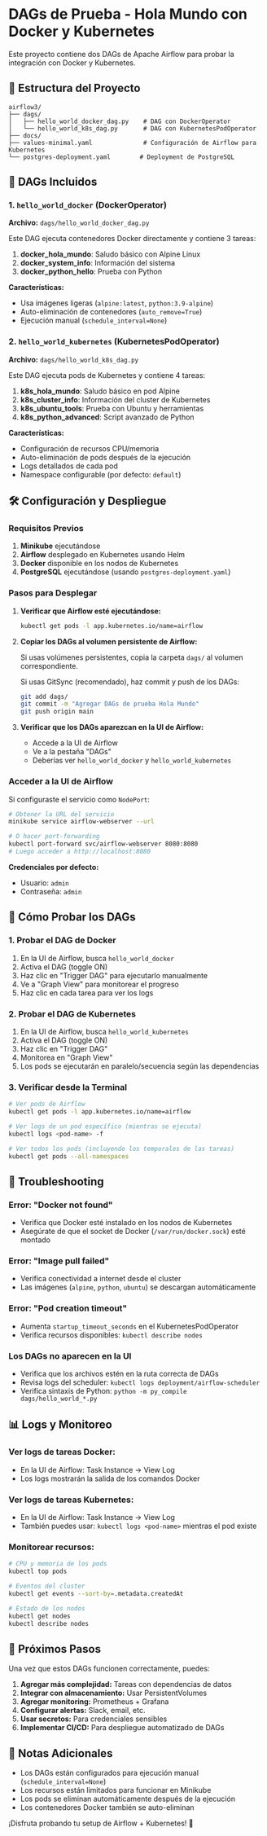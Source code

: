 # DAGs de Prueba - Hola Mundo con Docker y Kubernetes

Este proyecto contiene dos DAGs de Apache Airflow para probar la integración con Docker y Kubernetes.

## 📁 Estructura del Proyecto

```
airflow3/
├── dags/
│   ├── hello_world_docker_dag.py    # DAG con DockerOperator
│   └── hello_world_k8s_dag.py       # DAG con KubernetesPodOperator
├── docs/
├── values-minimal.yaml              # Configuración de Airflow para Kubernetes
└── postgres-deployment.yaml        # Deployment de PostgreSQL
```

## 🚀 DAGs Incluidos

### 1. `hello_world_docker` (DockerOperator)

**Archivo:** `dags/hello_world_docker_dag.py`

Este DAG ejecuta contenedores Docker directamente y contiene 3 tareas:

1. **docker_hola_mundo**: Saludo básico con Alpine Linux
2. **docker_system_info**: Información del sistema 
3. **docker_python_hello**: Prueba con Python

**Características:**
- Usa imágenes ligeras (`alpine:latest`, `python:3.9-alpine`)
- Auto-eliminación de contenedores (`auto_remove=True`)
- Ejecución manual (`schedule_interval=None`)

### 2. `hello_world_kubernetes` (KubernetesPodOperator)

**Archivo:** `dags/hello_world_k8s_dag.py`

Este DAG ejecuta pods de Kubernetes y contiene 4 tareas:

1. **k8s_hola_mundo**: Saludo básico en pod Alpine
2. **k8s_cluster_info**: Información del cluster de Kubernetes
3. **k8s_ubuntu_tools**: Prueba con Ubuntu y herramientas
4. **k8s_python_advanced**: Script avanzado de Python

**Características:**
- Configuración de recursos CPU/memoria
- Auto-eliminación de pods después de la ejecución
- Logs detallados de cada pod
- Namespace configurable (por defecto: `default`)

## 🛠️ Configuración y Despliegue

### Requisitos Previos

1. **Minikube** ejecutándose
2. **Airflow** desplegado en Kubernetes usando Helm
3. **Docker** disponible en los nodos de Kubernetes
4. **PostgreSQL** ejecutándose (usando `postgres-deployment.yaml`)

### Pasos para Desplegar

1. **Verificar que Airflow esté ejecutándose:**
   ```bash
   kubectl get pods -l app.kubernetes.io/name=airflow
   ```

2. **Copiar los DAGs al volumen persistente de Airflow:**
   
   Si usas volúmenes persistentes, copia la carpeta `dags/` al volumen correspondiente.
   
   Si usas GitSync (recomendado), haz commit y push de los DAGs:
   ```bash
   git add dags/
   git commit -m "Agregar DAGs de prueba Hola Mundo"
   git push origin main
   ```

3. **Verificar que los DAGs aparezcan en la UI de Airflow:**
   - Accede a la UI de Airflow
   - Ve a la pestaña "DAGs"
   - Deberías ver `hello_world_docker` y `hello_world_kubernetes`

### Acceder a la UI de Airflow

Si configuraste el servicio como `NodePort`:

```bash
# Obtener la URL del servicio
minikube service airflow-webserver --url

# O hacer port-forwarding
kubectl port-forward svc/airflow-webserver 8080:8080
# Luego acceder a http://localhost:8080
```

**Credenciales por defecto:**
- Usuario: `admin`
- Contraseña: `admin`

## 🧪 Cómo Probar los DAGs

### 1. Probar el DAG de Docker

1. En la UI de Airflow, busca `hello_world_docker`
2. Activa el DAG (toggle ON)
3. Haz clic en "Trigger DAG" para ejecutarlo manualmente
4. Ve a "Graph View" para monitorear el progreso
5. Haz clic en cada tarea para ver los logs

### 2. Probar el DAG de Kubernetes

1. En la UI de Airflow, busca `hello_world_kubernetes`
2. Activa el DAG (toggle ON)
3. Haz clic en "Trigger DAG"
4. Monitorea en "Graph View"
5. Los pods se ejecutarán en paralelo/secuencia según las dependencias

### 3. Verificar desde la Terminal

```bash
# Ver pods de Airflow
kubectl get pods -l app.kubernetes.io/name=airflow

# Ver logs de un pod específico (mientras se ejecuta)
kubectl logs <pod-name> -f

# Ver todos los pods (incluyendo los temporales de las tareas)
kubectl get pods --all-namespaces
```

## 🔧 Troubleshooting

### Error: "Docker not found"
- Verifica que Docker esté instalado en los nodos de Kubernetes
- Asegúrate de que el socket de Docker (`/var/run/docker.sock`) esté montado

### Error: "Image pull failed"
- Verifica conectividad a internet desde el cluster
- Las imágenes (`alpine`, `python`, `ubuntu`) se descargan automáticamente

### Error: "Pod creation timeout"
- Aumenta `startup_timeout_seconds` en el KubernetesPodOperator
- Verifica recursos disponibles: `kubectl describe nodes`

### Los DAGs no aparecen en la UI
- Verifica que los archivos estén en la ruta correcta de DAGs
- Revisa logs del scheduler: `kubectl logs deployment/airflow-scheduler`
- Verifica sintaxis de Python: `python -m py_compile dags/hello_world_*.py`

## 📊 Logs y Monitoreo

### Ver logs de tareas Docker:
- En la UI de Airflow: Task Instance → View Log
- Los logs mostrarán la salida de los comandos Docker

### Ver logs de tareas Kubernetes:
- En la UI de Airflow: Task Instance → View Log  
- También puedes usar: `kubectl logs <pod-name>` mientras el pod existe

### Monitorear recursos:
```bash
# CPU y memoria de los pods
kubectl top pods

# Eventos del cluster
kubectl get events --sort-by=.metadata.createdAt

# Estado de los nodos
kubectl get nodes
kubectl describe nodes
```

## 🎯 Próximos Pasos

Una vez que estos DAGs funcionen correctamente, puedes:

1. **Agregar más complejidad:** Tareas con dependencias de datos
2. **Integrar con almacenamiento:** Usar PersistentVolumes
3. **Agregar monitoring:** Prometheus + Grafana
4. **Configurar alertas:** Slack, email, etc.
5. **Usar secretos:** Para credenciales sensibles
6. **Implementar CI/CD:** Para despliegue automatizado de DAGs

## 📝 Notas Adicionales

- Los DAGs están configurados para ejecución manual (`schedule_interval=None`)
- Los recursos están limitados para funcionar en Minikube
- Los pods se eliminan automáticamente después de la ejecución
- Los contenedores Docker también se auto-eliminan

¡Disfruta probando tu setup de Airflow + Kubernetes! 🎉